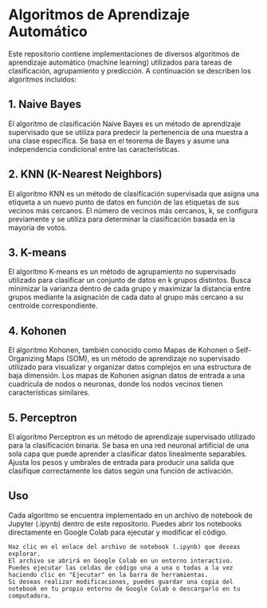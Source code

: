 # Algoritmos de Aprendizaje Automático

Este repositorio contiene implementaciones de diversos algoritmos de aprendizaje automático (machine learning) utilizados para tareas de clasificación, agrupamiento y predicción. A continuación se describen los algoritmos incluidos:

## 1. Naive Bayes

El algoritmo de clasificación Naive Bayes es un método de aprendizaje supervisado que se utiliza para predecir la pertenencia de una muestra a una clase específica. Se basa en el teorema de Bayes y asume una independencia condicional entre las características.

## 2. KNN (K-Nearest Neighbors)

El algoritmo KNN es un método de clasificación supervisada que asigna una etiqueta a un nuevo punto de datos en función de las etiquetas de sus vecinos más cercanos. El número de vecinos más cercanos, k, se configura previamente y se utiliza para determinar la clasificación basada en la mayoría de votos.

## 3. K-means

El algoritmo K-means es un método de agrupamiento no supervisado utilizado para clasificar un conjunto de datos en k grupos distintos. Busca minimizar la varianza dentro de cada grupo y maximizar la distancia entre grupos mediante la asignación de cada dato al grupo más cercano a su centroide correspondiente.

## 4. Kohonen

El algoritmo Kohonen, también conocido como Mapas de Kohonen o Self-Organizing Maps (SOM), es un método de aprendizaje no supervisado utilizado para visualizar y organizar datos complejos en una estructura de baja dimensión. Los mapas de Kohonen asignan datos de entrada a una cuadrícula de nodos o neuronas, donde los nodos vecinos tienen características similares.

## 5. Perceptron

El algoritmo Perceptron es un método de aprendizaje supervisado utilizado para la clasificación binaria. Se basa en una red neuronal artificial de una sola capa que puede aprender a clasificar datos linealmente separables. Ajusta los pesos y umbrales de entrada para producir una salida que clasifique correctamente los datos según una función de activación.

## Uso

Cada algoritmo se encuentra implementado en un archivo de notebook de Jupyter (.ipynb) dentro de este repositorio. Puedes abrir los notebooks directamente en Google Colab para ejecutar y modificar el código.

    Haz clic en el enlace del archivo de notebook (.ipynb) que deseas explorar.
    El archivo se abrirá en Google Colab en un entorno interactivo.
    Puedes ejecutar las celdas de código una a una o todas a la vez haciendo clic en "Ejecutar" en la barra de herramientas.
    Si deseas realizar modificaciones, puedes guardar una copia del notebook en tu propio entorno de Google Colab o descargarlo en tu computadora.
